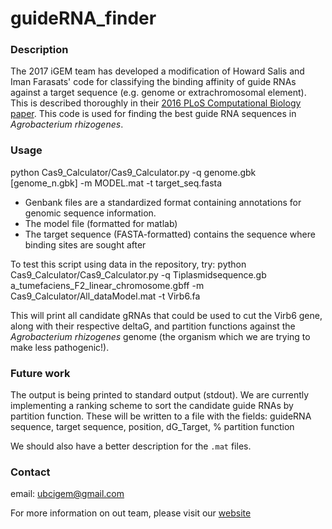 # guideRNA\_finder

### Description
The 2017 iGEM team has developed a modification of Howard Salis and Iman Farasats' code for classifying the binding affinity of guide RNAs against a target sequence (e.g. genome or extrachromosomal element).
This is described thoroughly in their [2016 PLoS Computational Biology paper](http://journals.plos.org/ploscompbiol/article?id=10.1371/journal.pcbi.1004724).
 This code is used for finding the best guide RNA sequences in *Agrobacterium rhizogenes*.

### Usage
python Cas9\_Calculator/Cas9\_Calculator.py -q genome.gbk \[genome\_n.gbk] -m MODEL.mat -t target\_seq.fasta

- Genbank files are a standardized format containing annotations for genomic sequence information.
- The model file (formatted for matlab)
- The target sequence (FASTA-formatted) contains the sequence where binding sites are sought after

To test this script using data in the repository, try:
python Cas9_Calculator/Cas9_Calculator.py -q Tiplasmidsequence.gb a_tumefaciens_F2_linear_chromosome.gbff -m Cas9_Calculator/All_dataModel.mat -t Virb6.fa

This will print all candidate gRNAs that could be used to cut the Virb6 gene,
along with their respective deltaG,
and partition functions against the *Agrobacterium rhizogenes* genome (the organism which we are trying to make less pathogenic!).

### Future work

The output is being printed to standard output (stdout).
We are currently implementing a ranking scheme to sort the candidate guide RNAs by partition function.
These will be written to a file with the fields:
 guideRNA sequence, target sequence, position, dG_Target, % partition function

We should also have a better description for the `.mat` files.

### Contact


email: ubcigem@gmail.com

For more information on out team, please visit our [website](http://www.ubcigem.com/)
